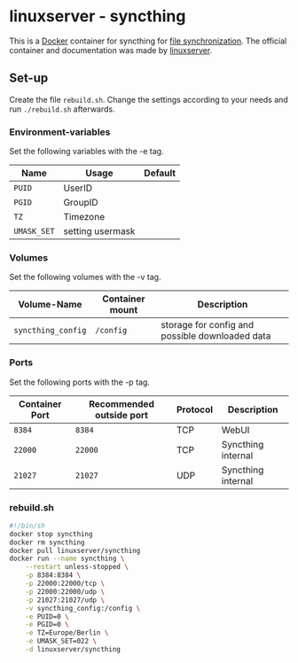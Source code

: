 # linuxserver - syncthing

This is a [Docker](/wiki/docker.md) container for syncthing for
[file synchronization](../file-synchronization.md).
The official container and documentation was made by
[linuxserver](https://hub.docker.com/r/linuxserver/syncthing).

## Set-up

Create the file `rebuild.sh`.
Change the settings according to your needs and run `./rebuild.sh` afterwards.

### Environment-variables

Set the following variables with the -e tag.

| Name        | Usage            | Default |
| ----------- | ---------------- | ------- |
| `PUID`      | UserID           |         |
| `PGID`      | GroupID          |         |
| `TZ`        | Timezone         |         |
| `UMASK_SET` | setting usermask |         |

### Volumes

Set the following volumes with the -v tag.

| Volume-Name        | Container mount | Description                                     |
| ------------------ | --------------- | ----------------------------------------------- |
| `syncthing_config` | `/config`       | storage for config and possible downloaded data |

### Ports

Set the following ports with the -p tag.

| Container Port | Recommended outside port | Protocol | Description        |
| -------------- | ------------------------ | -------- | ------------------ |
| `8384`         | `8384`                   | TCP      | WebUI              |
| `22000`        | `22000`                  | TCP      | Syncthing internal |
| `21027`        | `21027`                  | UDP      | Syncthing internal |

### rebuild.sh

```sh
#!/bin/sh
docker stop syncthing
docker rm syncthing
docker pull linuxserver/syncthing
docker run --name syncthing \
    --restart unless-stopped \
    -p 8384:8384 \
    -p 22000:22000/tcp \
    -p 22000:22000/udp \
    -p 21027:21027/udp \
    -v syncthing_config:/config \
    -e PUID=0 \
    -e PGID=0 \
    -e TZ=Europe/Berlin \
    -e UMASK_SET=022 \
    -d linuxserver/syncthing
```
